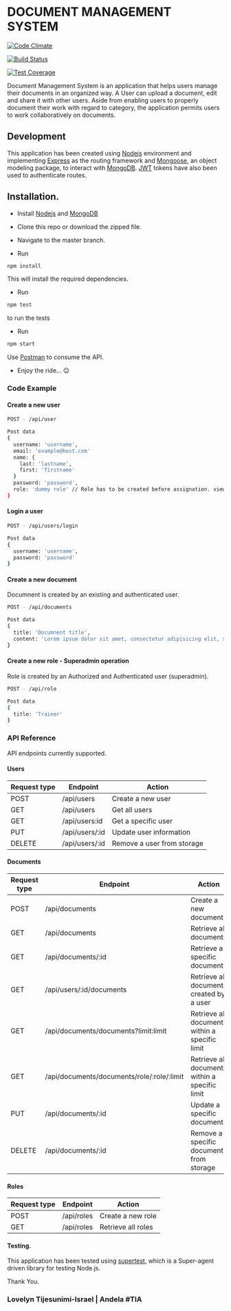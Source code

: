 
# DOCUMENT MANAGEMENT SYSTEM
[![Code Climate](https://codeclimate.com/github/andela-ltijesunimi-israel/dms-api/badges/gpa.svg)](https://codeclimate.com/github/andela-ltijesunimi-israel/dms-api)

[![Build Status](https://travis-ci.org/andela-ltijesunimi-israel/dms-api.svg?branch=master)](https://travis-ci.org/andela-ltijesunimi-israel/dms-api)

[![Test Coverage](https://codeclimate.com/github/andela-ltijesunimi-israel/dms-api/badges/coverage.svg)](https://codeclimate.com/github/andela-ltijesunimi-israel/dms-api/coverage)

Document Management System is an application that helps users manage their documents in an organized way. A User can upload a document, edit and share it with other users. Aside from enabling users to properly document their work with regard to category, the application permits users to work collaboratively on documents.

## Development

This application has been created using [Nodejs](www.nodejs.org) environment and implementing [Express](http://expressjs.com/) as the routing framework and [Mongoose](http://mongoosejs.com/), an object modeling package, to interact with [MongoDB](https://www.mongodb.com/). [JWT](https://jwt.io/) tokens have also been used to authenticate routes.

## Installation.

- Install [Nodejs](www.nodejs.org) and [MongoDB](www.mongodb.org)

- Clone this repo or download the zipped file.

- Navigate to the master branch.

- Run

```bash
npm install
```

This will install the required dependencies.

- Run

```bash
npm test
```

to run the tests

- Run

```bash
npm start
```

Use [Postman](https://www.getpostman.com/) to consume the API.

- Enjoy the ride... :wink:

### Code Example

#### Create a new user

```bash
POST - /api/user

Post data
{
  username: 'username',
  email: 'example@host.com'
  name: {
    last: 'lastname',
    first: 'firstname'
  }
  password: 'password',
  role: 'dummy role' // Role has to be created before assignation. viewer role is available by default
}
```

#### Login a user

```bash
POST - /api/users/login

Post data
{
  username: 'username',
  password: 'password'
}
```
#### Create a new document

Documnent is created by an existing and authenticated user.

```bash
POST - /api/documents

Post data
{
  title: 'Documnent title',
  content: 'Lorem ipsum dolor sit amet, consectetur adipisicing elit, sed do eiusmod tempor incididunt ut labore et dolore magna aliqua. Ut  enim ad minim veniam, quis nostrud exercitation ullamco laboris nisi ut aliquip ex ea commodo consequat. Duis aute irure dolor in reprehenderit in voluptate velit esse cillum dolore eu fugiat nulla pariatur. Excepteur sint occaecat cupidatat non proident, sunt in culpa qui officia deserunt mollit anim id est laborum.'
}
```
#### Create a new role - Superadmin operation

Role is created by an Authorized and Authenticated user (superadmin).

```bash
POST - /api/role

Post data
{
  title: 'Trainer'
}
```
### API Reference

API endpoints currently supported.

#### Users

Request type  |	Endpoint  |	Action
-----------	  | --------  | ------
POST  |	/api/users  |	Create a new user
GET   |	/api/users  |	Get all users
GET	  |/api/users:id |	Get a specific user
PUT	|/api/users/:id |	Update user information
DELETE |	/api/users/:id |	Remove a user from storage

#### Documents

Request type |	Endpoint |	Action
------------ |  -------- | -------
POST |	/api/documents |	Create a new document
GET |	/api/documents |	Retrieve all documents
GET |	/api/documents/:id |	Retrieve a specific document
GET |	/api/users/:id/documents |	Retrieve all documents created by a user
GET |	/api/documents/documents?limit:limit |	Retrieve all documents within a specific limit
GET |	/api/documents/documents/role/:role/:limit |	Retrieve all documents within a specific limit
PUT |	/api/documents/:id |	Update a specific document
DELETE |	/api/documents/:id |	Remove a specific document from storage

#### Roles

Request type |	Endpoint |	Action
------------ |  -------- |  ------
POST |	/api/roles |	Create a new role
GET	 | /api/roles |	Retrieve all roles

#### Testing.

This application has been tested using [supertest](https://www.npmjs.com/package/supertest), which is a Super-agent driven library for testing Node.js.

Thank You.

### Lovelyn Tijesunimi-Israel | Andela #TIA